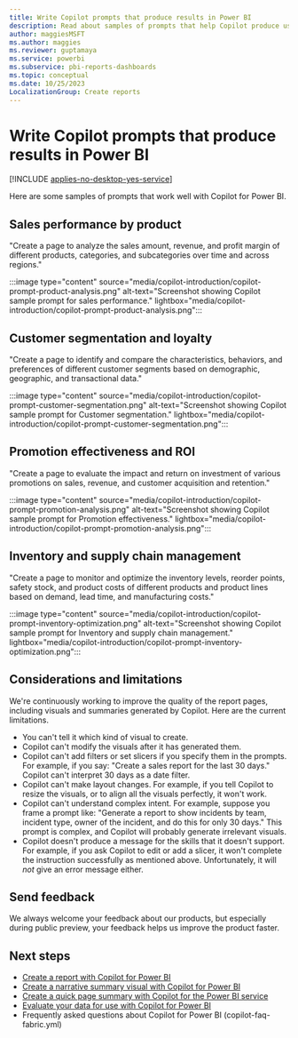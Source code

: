 ```yaml
---
title: Write Copilot prompts that produce results in Power BI 
description: Read about samples of prompts that help Copilot produce useful visuals in Power BI.
author: maggiesMSFT
ms.author: maggies
ms.reviewer: guptamaya
ms.service: powerbi
ms.subservice: pbi-reports-dashboards
ms.topic: conceptual
ms.date: 10/25/2023
LocalizationGroup: Create reports
---
```


# Write Copilot prompts that produce results in Power BI

[!INCLUDE [applies-no-desktop-yes-service](../includes/applies-no-desktop-yes-service.md)]

Here are some samples of prompts that work well with Copilot for Power BI.

## Sales performance by product

"Create a page to analyze the sales amount, revenue, and profit margin of different products, categories, and subcategories over time and across regions."

:::image type="content" source="media/copilot-introduction/copilot-prompt-product-analysis.png" alt-text="Screenshot showing Copilot sample prompt for sales performance." lightbox="media/copilot-introduction/copilot-prompt-product-analysis.png":::

## Customer segmentation and loyalty

"Create a page to identify and compare the characteristics, behaviors, and preferences of different customer segments based on demographic, geographic, and transactional data."

:::image type="content" source="media/copilot-introduction/copilot-prompt-customer-segmentation.png" alt-text="Screenshot showing Copilot sample prompt for Customer segmentation." lightbox="media/copilot-introduction/copilot-prompt-customer-segmentation.png":::

## Promotion effectiveness and ROI

"Create a page to evaluate the impact and return on investment of various promotions on sales, revenue, and customer acquisition and retention."

:::image type="content" source="media/copilot-introduction/copilot-prompt-promotion-analysis.png" alt-text="Screenshot showing Copilot sample prompt for Promotion effectiveness." lightbox="media/copilot-introduction/copilot-prompt-promotion-analysis.png":::

## Inventory and supply chain management

"Create a page to monitor and optimize the inventory levels, reorder points, safety stock, and product costs of different products and product lines based on demand, lead time, and manufacturing costs."

:::image type="content" source="media/copilot-introduction/copilot-prompt-inventory-optimization.png" alt-text="Screenshot showing Copilot sample prompt for Inventory and supply chain management." lightbox="media/copilot-introduction/copilot-prompt-inventory-optimization.png":::

## Considerations and limitations 

We're continuously working to improve the quality of the report pages, including visuals and summaries generated by Copilot. Here are the current limitations.

- You can't tell it which kind of visual to create.
- Copilot can't modify the visuals after it has generated them.
- Copilot can't add filters or set slicers if you specify them in the prompts. For example, if you say: "Create a sales report for the last 30 days." Copilot can't interpret 30 days as a date filter.
- Copilot can't make layout changes. For example, if you tell Copilot to resize the visuals, or to align all the visuals perfectly, it won't work.
- Copilot can't understand complex intent. For example, suppose you frame a prompt like: "Generate a report to show incidents by team, incident type, owner of the incident, and do this for only 30 days." This prompt is complex, and Copilot will probably generate irrelevant visuals.
- Copilot doesn't produce a message for the skills that it doesn't support. For example, if you ask Copilot to edit or add a slicer, it won't complete the instruction successfully as mentioned above. Unfortunately, it will *not* give an error message either.  

## Send feedback

We always welcome your feedback about our products, but especially during public preview, your feedback helps us improve the product faster.

## Next steps

- [Create a report with Copilot for Power BI](copilot-create-report.md)
- [Create a narrative summary visual with Copilot for Power BI](copilot-create-narrative.md)
- [Create a quick page summary with Copilot for the Power BI service](copilot-summarize-page.md)
- [Evaluate your data for use with Copilot for Power BI](copilot-evaluate-data.md)
- Frequently asked questions about Copilot for Power BI (copilot-faq-fabric.yml)